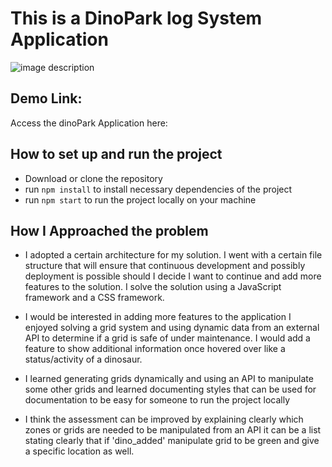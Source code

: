 # This is a DinoPark log System Application

![image description](https://storage.googleapis.com/root-bank/dinoparks/dinoparks-logo.png)

## Demo Link:

Access the dinoPark Application here: 

## How to set up and run the project

* Download or clone the repository 
* run `npm install` to install necessary dependencies of the project
* run `npm start` to run the project locally on your machine

## How I Approached the problem

* I adopted a certain architecture for my solution. I went with a certain file structure that will ensure that continuous development and possibly deployment is possible should I decide I want to continue and add more features to the solution.
I solve the solution using a JavaScript framework and a CSS framework.

* I would be interested in adding more features to the application I enjoyed solving a grid system and using dynamic data from an external API to determine if a grid is safe of under maintenance. I would add a feature to show additional information once hovered over like a status/activity of a dinosaur.

* I learned generating grids dynamically and using an API to manipulate some other grids and learned documenting styles that can be used for documentation to be easy for someone to run the project locally

* I think the assessment can be improved by explaining clearly which zones or grids are needed to be manipulated from an API it can be a list stating clearly that if 'dino_added' manipulate grid to be green and give a specific location as well.
